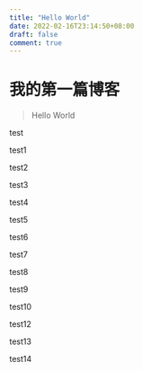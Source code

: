 ```yaml
---
title: "Hello World"
date: 2022-02-16T23:14:50+08:00
draft: false
comment: true
---
```


# 我的第一篇博客

> Hello World

test

test1

test2

test3

test4

test5

test6

test7

test8

test9

test10

test12

test13

test14